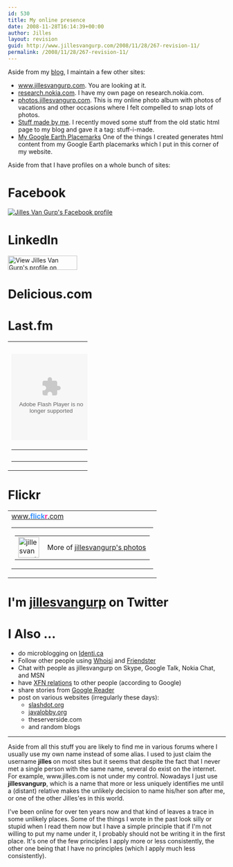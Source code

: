 ```yaml
---
id: 530
title: My online presence
date: 2008-11-28T16:14:39+00:00
author: Jilles
layout: revision
guid: http://www.jillesvangurp.com/2008/11/28/267-revision-11/
permalink: /2008/11/28/267-revision-11/
---
```

Aside from my <a href="http://blog.jillesvangurp.com">blog</a>, I maintain a few other sites:
<ul>
	<li><a title="My website" rel="me" href="http://www.jillesvangurp.com">www.jillesvangurp.com</a>. You are looking at it.</li>
	<li><a title="My presence on the Nokia Research site" rel="me" href="http://research.nokia.com/people/jilles_van_gurp/index.html">research.nokia.com</a>. I have my own page on research.nokia.com.</li>
	<li><a title="Various photos" href="http://photos.jillesvangurp.com">photos.jillesvangurp.com</a>. This is my online photo album with photos of vacations and other occasions where I felt compelled to snap lots of photos.</li>
	<li><a title="Overview of things I created that you might be able to use" rel="me" href="http://blog.jillesvangurp.com/tag/createdbyjilles/">Stuff made by me</a>. I recently moved some stuff from the old static html page to my blog and gave it a tag: stuff-i-made.</li>
	<li><a title="Exorted Google Earth placemarks" rel="me" href="http://www.jillesvangurp.com/places">My Google Earth Placemarks</a> One of the things I created generates html content from my Google Earth placemarks which I put in this corner of my website.</li>
</ul>
Aside from that I have profiles on a whole bunch of sites:
<h1>Facebook</h1>
<a title="Jilles Van Gurp's Facebook profile" href="http://www.facebook.com/p/Jilles_Van_Gurp/654019881" target="_TOP"><img src="http://badge.facebook.com/badge/654019881.99.769102397.png" border="0" alt="Jilles Van Gurp's Facebook profile" /></a>
<h1>LinkedIn</h1>
<a href="http://www.linkedin.com/in/jillesvangurp"><img src="http://www.linkedin.com/img/webpromo/btn_viewmy_160x33.gif" border="0" alt="View Jilles Van Gurp's profile on LinkedIn" width="160" height="33" /></a>
<h1>Delicious.com</h1>
<script src="http://del.icio.us/feeds/js/networkbadge/jillesvangurp?name;nwcount;fancount;icon" type="text/javascript"></script>
<h1>Last.fm</h1>
<!-- table.lfmWidget20070713122711 td {margin:0 !important;padding:0 !important;border:0 !important;}table.lfmWidget20070713122711 tr.lfmHead a:hover {background:url(http://panther1.last.fm/widgets/images/en/header/chart/recenttracks_regular_blue.png) no-repeat 0 0 !important;}table.lfmWidget20070713122711 tr.lfmEmbed object {float:left;}table.lfmWidget20070713122711 tr.lfmFoot td.lfmConfig a:hover {background:url(http://panther1.last.fm/widgets/images/en/footer/blue.png) no-repeat 0px 0 !important;;}table.lfmWidget20070713122711 tr.lfmFoot td.lfmView a:hover {background:url(http://panther1.last.fm/widgets/images/en/footer/blue.png) no-repeat -85px 0 !important;}table.lfmWidget20070713122711 tr.lfmFoot td.lfmPopup a:hover {background:url(http://panther1.last.fm/widgets/images/en/footer/blue.png) no-repeat -159px 0 !important;} -->
<table class="lfmWidget20070713122711" style="width: 184px;" border="0" cellspacing="0" cellpadding="0">
<tbody>
<tr class="lfmHead">
<td><a style="background: transparent url(http://panther1.last.fm/widgets/images/en/header/chart/recenttracks_regular_blue.png) no-repeat scroll 0pt -20px; overflow: hidden; display: block; height: 20px; width: 184px; text-decoration: none;" title="jillesvangurp: Recently Listened Tracks" href="http://www.last.fm/user/jillesvangurp/" target="_blank"></a></td>
</tr>
<tr class="lfmEmbed">
<td><object classid="clsid:d27cdb6e-ae6d-11cf-96b8-444553540000" width="184" height="199" codebase="http://download.macromedia.com/pub/shockwave/cabs/flash/swflash.cab#version=6,0,40,0"><param name="bgcolor" value="6598cd" /><param name="quality" value="high" /><param name="allowScriptAccess" value="sameDomain" /><param name="FlashVars" value="type=recenttracks&amp;user=jillesvangurp&amp;theme=blue&amp;lang=en" /><param name="src" value="http://panther1.last.fm/widgets/chart/friends_1.swf" /><embed type="application/x-shockwave-flash" width="184" height="199" src="http://panther1.last.fm/widgets/chart/friends_1.swf" flashvars="type=recenttracks&amp;user=jillesvangurp&amp;theme=blue&amp;lang=en" allowscriptaccess="sameDomain" quality="high" bgcolor="6598cd"></embed></object></td>
</tr>
<tr class="lfmFoot">
<td style="background:url(http://panther1.last.fm/widgets/images/footer_bg/blue.png) repeat-x 0 0;text-align:right;">
<table style="width: 184px;" border="0" cellspacing="0" cellpadding="0">
<tbody>
<tr>
<td class="lfmConfig"><a style="background: transparent url(http://panther1.last.fm/widgets/images/en/footer/blue.png) no-repeat scroll 0px -20px; overflow: hidden; display: block; width: 85px; height: 20px; float: right; text-decoration: none;" title="Get your own widget" href="http://www.last.fm/widgets/?widget=chart&amp;colour=blue&amp;chartType=recenttracks&amp;user=jillesvangurp&amp;chartFriends=1&amp;path=&amp;from=code" target="_blank"></a></td>
<td class="lfmView" style="width: 74px;"><a style="background: transparent url(http://panther1.last.fm/widgets/images/en/footer/blue.png) no-repeat scroll -85px -20px; overflow: hidden; display: block; width: 74px; height: 20px; text-decoration: none;" title="View jillesvangurp's profile" href="http://www.last.fm/user/jillesvangurp/" target="_blank"></a></td>
<td class="lfmPopup" style="width: 25px;"><a style="background: transparent url(http://panther1.last.fm/widgets/images/en/footer/blue.png) no-repeat scroll -159px -20px; overflow: hidden; display: block; width: 25px; height: 20px; text-decoration: none;" title="Load this chart in a pop up" onclick="window.open(this.href + '&amp;resize=0','lfm_popup','height=299,width=234,resizable=yes,scrollbars=yes'); return false;" href="http://www.last.fm/widgets/popup/?widget=chart&amp;colour=blue&amp;chartType=recenttracks&amp;user=jillesvangurp&amp;chartFriends=1&amp;path=&amp;from=code&amp;resize=1" target="_blank"></a></td>
</tr>
</tbody></table>
</td>
</tr>
</tbody></table>
<h1>Flickr</h1>
<!-- Start of Flickr Badge --> <!-- #flickr_badge_source_txt {padding:0; font: 11px Arial, Helvetica, Sans serif; color:#666666;} #flickr_badge_icon {display:block !important; margin:0 !important; border: 1px solid rgb(0, 0, 0) !important;} #flickr_icon_td {padding:0 5px 0 0 !important;} .flickr_badge_image {text-align:center !important;} .flickr_badge_image img {border: 1px solid black !important;} #flickr_badge_uber_wrapper {width:150px;} #flickr_www {display:block; text-align:center; padding:0 10px 0 10px !important; font: 11px Arial, Helvetica, Sans serif !important; color:#3993ff !important;} #flickr_badge_uber_wrapper a:hover, #flickr_badge_uber_wrapper a:link, #flickr_badge_uber_wrapper a:active, #flickr_badge_uber_wrapper a:visited {text-decoration:none !important; background:inherit !important;color:#3993ff;} #flickr_badge_wrapper {background-color:#ffffff;border: solid 1px #000000} #flickr_badge_source {padding:0 !important; font: 11px Arial, Helvetica, Sans serif !important; color:#666666 !important;} -->
<table id="flickr_badge_uber_wrapper" border="0" cellspacing="10" cellpadding="0">
<tbody>
<tr>
<td><a id="flickr_www" href="http://www.flickr.com">www.<strong style="color:#3993ff">flick<span style="color: #ff1c92;">r</span></strong>.com</a>
<table id="flickr_badge_wrapper" border="0" cellspacing="10" cellpadding="0"><script src="http://www.flickr.com/badge_code_v2.gne?show_name=1&amp;count=10&amp;display=latest&amp;size=m&amp;layout=v&amp;source=user&amp;user=22572648%40N05" type="text/javascript"></script>
<tbody>
<tr>
<td id="flickr_badge_source" align="center" valign="center">
<table border="0" cellspacing="0" cellpadding="0">
<tbody>
<tr>
<td id="flickr_icon_td" width="10"><a href="http://www.flickr.com/photos/jillesvangurp/"><img id="flickr_badge_icon" src="http://farm3.static.flickr.com/2032/buddyicons/22572648@N05.jpg?1199757674#22572648@N05" alt="jillesvangurp's photos" width="48" height="48" align="left" /></a></td>
<td id="flickr_badge_source_txt">More of <a href="http://www.flickr.com/photos/jillesvangurp/">jillesvangurp's photos</a></td>
</tr>
</tbody></table>
</td>
</tr>
</tbody></table>
</td>
</tr>
</tbody></table>
<!-- End of Flickr Badge -->
<h1>I'm <a href="http://twitter.com/jillesvangurp">jillesvangurp</a> on Twitter</h1>
<div id="twitter_div"></div>
<script src="http://twitter.com/javascripts/blogger.js" type="text/javascript"></script>
 <script src="http://twitter.com/statuses/user_timeline/jillesvangurp.json?callback=twitterCallback2&amp;count=10" type="text/javascript"></script>
<h1>I Also ...</h1>
<ul>
	<li>do microblogging on <a href="http://identi.ca/jillesvangurp">Identi.ca</a></li>
	<li>Follow other people using <a href="http://whoisi.com/p/4061">Whoisi</a> and <a href="http://friendfeed.com/jillesvangurp">Friendster</a></li>
	<li>Chat with people as jillesvangurp on Skype, Google Talk, Nokia Chat, and MSN</li>
	<li>have <a href="http://www.jillesvangurp.com/2008/02/04/google-social-graph-api/">XFN relations</a> to other people (according to Google)</li>
	<li>share stories from <a href="http://www.google.com/reader/shared/18224876845254110763">Google Reader</a></li>
	<li>post on various websites (irregularly these days):
<ul>
	<li><a href="http://slashdot.org/~jilles/">slashdot.org</a></li>
	<li><a href="http://java.dzone.com/users/jilles">javalobby.org</a></li>
	<li>theserverside.com</li>
	<li>and random blogs</li>
</ul>
</li>
</ul>
<hr />Aside from all this stuff you are likely to find me in various forums where I usually use my own name instead of some alias. I used to just claim the username <strong>jilles </strong>on most sites but it seems that despite the fact that I never met a single person with the same name, several do exist on the internet. For example, www.jilles.com is not under my control. Nowadays I just use <strong>jillesvangurp</strong>, which is a name that more or less uniquely identifies me until a (distant) relative makes the unlikely decision to name his/her son after me, or one of the other Jilles'es in this world.

I've been online for over ten years now and that kind of leaves a trace in some unlikely places. Some of the things I wrote in the past look silly or stupid when I read them now but I have a simple principle that if I'm not willing to put my name under it, I probably should not be writing it in the first place. It's one of the few principles I apply more or less consistently, the other one being that I have no principles (which I apply much less consistently).